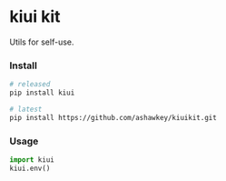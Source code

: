 # kiui kit

Utils for self-use.

### Install

```bash
# released
pip install kiui

# latest
pip install https://github.com/ashawkey/kiuikit.git
```

### Usage

```python
import kiui
kiui.env()
```